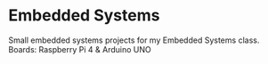 # Embedded Systems
Small embedded systems projects for my Embedded Systems class. 
Boards: Raspberry Pi 4 & Arduino UNO
